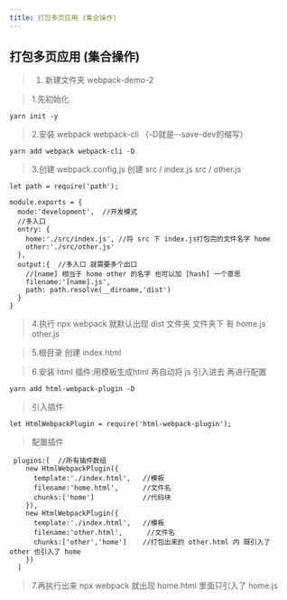 ```yaml
---
title: 打包多页应用 (集合操作)
---
```


## 打包多页应用 (集合操作)

>  1. 新建文件夹 webpack-demo-2

>  1.先初始化 

```
yarn init -y
```

>  2.安装 webpack  webpack-cli  （-D就是--save-dev的缩写）

```
yarn add webpack webpack-cli -D
```

>  3.创建 webpack.config,js  创建 src / index.js  src / other.js

```
let path = require('path');

module.exports = {
  mode:'development',  //开发模式
  //多入口
  entry: {
    home:'./src/index.js', //将 src 下 index.js打包完的文件名字 home  
    other:'./src/other.js'
  },
  output:{  //多入口 就需要多个出口
    //[name] 相当于 home other 的名字 也可以加 [hash] 一个意思
    filename:'[name].js',
    path: path.resolve(__dirname,'dist')
  }
}
```

>  4.执行  npx webpack  就默认出现 dist 文件夹 文件夹下 有 home.js  other.js

>  5.根目录 创建  index.html

>  6.安装 html 插件:用模板生成html 再自动将 js 引入进去  再进行配置

```
yarn add html-webpack-plugin -D
```

>  引入插件

```
let HtmlWebpackPlugin = require('html-webpack-plugin');
```

>  配置插件

```
 plugins:[  //所有插件数组
    new HtmlWebpackPlugin({
      template:'./index.html',   //模板
      filename:'home.html',      //文件名
      chunks:['home']            //代码块
    }),
    new HtmlWebpackPlugin({
      template:'./index.html',   //模板
      filename:'other.html',      //文件名
      chunks:['other','home']    //打包出来的 other.html 内 既引入了 other 也引入了 home
    })
  ]
```

>  7.再执行出来 npx webpack  就出现 home.html 里面只引入了 home.js  